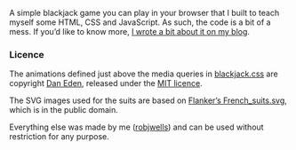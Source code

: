 A simple blackjack game you can play in your browser that I built to teach myself some HTML, CSS and JavaScript. As such, the code is a bit of a mess. If you’d like to know more, [I wrote a bit about it on my blog][blog].

[blog]: http://robjwells.com/post/43984440715/blackjack

### Licence

The animations defined just above the media queries in [blackjack.css](blackjack.css) are copyright [Dan Eden][anim], released under the [MIT licence][MIT].

[anim]: http://daneden.me/animate
[MIT]: http://opensource.org/licenses/MIT

The SVG images used for the suits are based on [Flanker’s French_suits.svg][suits], which is in the public domain.

[suits]: http://en.wikipedia.org/wiki/File:French_suits.svg

Everything else was made by me ([robjwells][rjw]) and can be used without restriction for any purpose.

[rjw]: https://github.com/robjwells/
